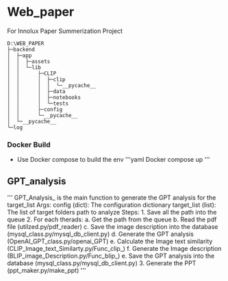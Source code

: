 # Web_paper
For Innolux Paper Summerization Project
```
D:\WEB_PAPER
├─backend
│  ├─app
│  │  ├─assets
│  │  └─lib
│  │      ├─CLIP
│  │      │  ├─clip
│  │      │  │  └─__pycache__
│  │      │  ├─data
│  │      │  ├─notebooks
│  │      │  └─tests
│  │      ├─config
│  │      └─__pycache__
│  └─__pycache__
└─log
```

### Docker Build
- Use Docker compose to build the env
'''yaml
Docker compose up
'''

## GPT_analysis
'''
GPT_Analysis_ is the main function to generate the GPT analysis for the target_list
Args:
    config (dict): The configuration dictionary
    target_list (list): The list of target folders path to analyze
Steps:
    1. Save all the path into the queue
    2. For each therads:
        a. Get the path from the queue
        b. Read the pdf file (utilzed.py/pdf_reader)
        c. Save the image description into the database (mysql_class.py/mysql_db_client.py)
        d. Generate the GPT analysis (OpenAI_GPT_class.py/openai_GPT)
        e. Calculate the Image text similarity (CLIP_Image_text_Similarty.py/Func_clip_)
        f. Generate the Image description (BLIP_image_Description.py/Func_blip_)
        e. Save the GPT analysis into the database (mysql_class.py/mysql_db_client.py)
    3. Generate the PPT (ppt_maker.py/make_ppt)
'''

